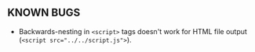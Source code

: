 ## KNOWN BUGS
- Backwards-nesting in `<script>` tags doesn't work for HTML file output (`<script src="../../script.js">`).
